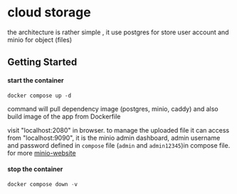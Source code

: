 # cloud storage

the architecture is rather simple , it use postgres for store user account and minio for object (files)  

## Getting Started

#### start the container
```
docker compose up -d
```
command will pull dependency image (postgres, minio, caddy) and also build image of the app from Dockerfile

visit "localhost:2080" in browser. to manage the uploaded file it can access from "localhost:9090", it is the minio admin dashboard, admin username and password defined in `compose` file (`admin` and `admin12345`)in compose file. for more [minio-website](https://min.io)

#### stop the container
```go
docker compose down -v
```

